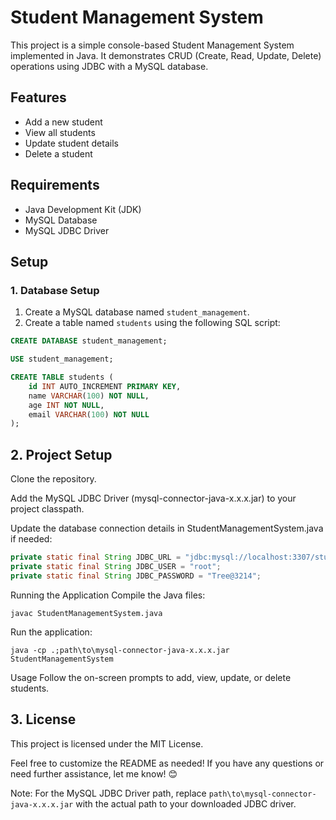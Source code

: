 # Student Management System

This project is a simple console-based Student Management System implemented in Java. It demonstrates CRUD (Create, Read, Update, Delete) operations using JDBC with a MySQL database.

## Features

- Add a new student
- View all students
- Update student details
- Delete a student

## Requirements

- Java Development Kit (JDK)
- MySQL Database
- MySQL JDBC Driver

## Setup

### 1. Database Setup

1. Create a MySQL database named `student_management`.
2. Create a table named `students` using the following SQL script:

```sql
CREATE DATABASE student_management;

USE student_management;

CREATE TABLE students (
    id INT AUTO_INCREMENT PRIMARY KEY,
    name VARCHAR(100) NOT NULL,
    age INT NOT NULL,
    email VARCHAR(100) NOT NULL
);
```
## 2. Project Setup
Clone the repository.

Add the MySQL JDBC Driver (mysql-connector-java-x.x.x.jar) to your project classpath.

Update the database connection details in StudentManagementSystem.java if needed:

```java
private static final String JDBC_URL = "jdbc:mysql://localhost:3307/student_management";
private static final String JDBC_USER = "root";
private static final String JDBC_PASSWORD = "Tree@3214";
```
Running the Application
Compile the Java files:

```
javac StudentManagementSystem.java
```
Run the application:

```
java -cp .;path\to\mysql-connector-java-x.x.x.jar StudentManagementSystem
```
Usage
Follow the on-screen prompts to add, view, update, or delete students.

## 3. License
This project is licensed under the MIT License.


Feel free to customize the README as needed! If you have any questions or need further assistance, let me know! 😊

Note: For the MySQL JDBC Driver path, replace `path\to\mysql-connector-java-x.x.x.jar` with the actual path to your downloaded JDBC driver.
